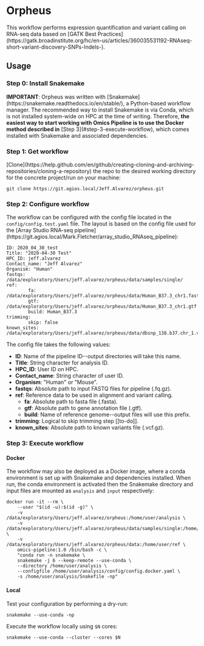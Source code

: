 <h1>Orpheus</h1>
This workflow performs expression quantification and variant calling on
RNA-seq data based on 
[GATK Best Practices](https://gatk.broadinstitute.org/hc/en-us/articles/360035531192-RNAseq-short-variant-discovery-SNPs-Indels-).
<h2>Usage</h2>
<h3>Step 0: Install Snakemake</h3>
<b>IMPORTANT</b>: Orpheus was written with [Snakemake](https://snakemake.readthedocs.io/en/stable/),
a Python-based workflow manager. The recommended way to install Snakemake is via
Conda, which is not installed system-wide on HPC at the time of writing. Therefore,
<b>the easiest way to start working with Omics Pipeline is to use the Docker method
described in</b> [Step 3](#step-3-execute-workflow), 
which comes installed with Snakemake and associated dependencies.

<h3>Step 1: Get workflow</h3>
[Clone](https://help.github.com/en/github/creating-cloning-and-archiving-repositories/cloning-a-repository)
the repo to the desired working directory for the concrete project/run on
your machine:

```
git clone https://git.agios.local/Jeff.Alvarez/orpheus.git
```
<h3>Step 2: Configure workflow</h3>
The workflow can be configured with the config file located in the 
<code>config/config.test.yaml</code> file. The layout is based on the config
file used for the [Array Studio RNA-seq pipeline](https://git.agios.local/Mark.Fletcher/array_studio_RNAseq_pipeline):

```
ID: 2020_04_30_test
Title: "2020-04-30 Test"
HPC_ID: jeff.alvarez
Contact_name: "Jeff Alvarez"
Organism: "Human"
fastqs: /data/exploratory/Users/jeff.alvarez/orpheus/data/samples/single/
ref:
        fa: /data/exploratory/Users/jeff.alvarez/orpheus/data/Human_B37.3_chr1.fasta
        gtf: /data/exploratory/Users/jeff.alvarez/orpheus/data/Human_B37.3_chr1.gtf
        build: Human_B37.3
trimming:
        skip: false
known_sites: /data/exploratory/Users/jeff.alvarez/orpheus/data/dbsnp_138.b37.chr_1.vcf.gz
```
The config file takes the following values:
* <b>ID</b>: Name of the pipeline ID--output directories will take this name.
* <b>Title</b>: String character for analysis ID.
* <b>HPC_ID</b>: User ID on HPC.
* <b>Contact_name</b>: String character of user ID.
* <b>Organism</b>: "Human" or "Mouse".
* <b>fastqs</b>: Absolute path to input FASTQ files for pipeline (.fq.gz).
* <b>ref</b>: Reference data to be used in alignment and variant calling.
     - <b>fa</b>: Absolute path to fasta file (.fasta).
     - <b>gtf</b>: Absolute path to gene annotation file (.gtf).
     - <b>build</b>: Name of reference genome--output files will use this prefix.
* <b>trimming</b>: Logical to skip trimming step [[to-do]].
* <b>known_sites</b>: Absolute path to known variants file (.vcf.gz).

<h3>Step 3: Execute workflow</h3>
<h4>Docker</h4>
The workflow may also be deployed as a Docker image, where a conda environment
is set up with Snakemake and dependencies installed. When run, the conda
environment is activated then the Snakemake directory and input files are
mounted as <code>analysis</code> and <code>input</code> respectively:

```
docker run -it --rm \
    --user "$(id -u):$(id -g)" \
    -v /data/exploratory/Users/jeff.alvarez/orpheus:/home/user/analysis \
    -v /data/exploratory/Users/jeff.alvarez/orpheus/data/samples/single:/home/user/input \
    -v /data/exploratory/Users/jeff.alvarez/orpheus/data:/home/user/ref \
    omics-pipeline:1.0 /bin/bash -c \
    "conda run -n snakemake \
    snakemake -j 6 --keep-remote --use-conda \
    --directory /home/user/analysis \
    --configfile /home/user/analysis/config/config.docker.yaml \
    -s /home/user/analysis/Snakefile -np"
```

<h4>Local</h4>
Test your configuration by performing a dry-run:

```
snakemake --use-conda -np
```

Execute the workflow locally using <code>$N</code> cores:

```
snakemake --use-conda --cluster --cores $N
```
